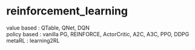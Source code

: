 # reinforcement_learning

value based : QTable, QNet, DQN  
policy based : vanilla PG, REINFORCE, ActorCritic, A2C, A3C, PPO, DDPG  
metaRL : learning2RL  
